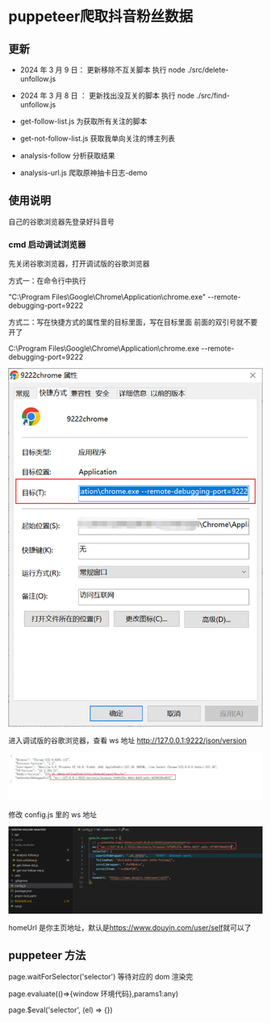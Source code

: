 # puppeteer爬取抖音粉丝数据

## 更新

- 2024 年 3 月 9 日： 更新移除不互关脚本 执行 node ./src/delete-unfollow.js
- 2024 年 3 月 8 日 ： 更新找出没互关的脚本 执行 node ./src/find-unfollow.js

- get-follow-list.js 为获取所有关注的脚本
- get-not-follow-list.js 获取我单向关注的博主列表
- analysis-follow 分析获取结果
- analysis-url.js 爬取原神抽卡日志-demo

## 使用说明

自己的谷歌浏览器先登录好抖音号

### cmd 启动调试浏览器

先关闭谷歌浏览器，打开调试版的谷歌浏览器

方式一：在命令行中执行

"C:\Program Files\Google\Chrome\Application\chrome.exe" --remote-debugging-port=9222

方式二：写在快捷方式的属性里的目标里面，写在目标里面 前面的双引号就不要开了

C:\Program Files\Google\Chrome\Application\chrome.exe --remote-debugging-port=9222

![image-20240309135313899](https://raw.githubusercontent.com/xxxsjan/pic-bed/main/image-20240309135313899.png)

进入调试版的谷歌浏览器，查看 ws 地址
<http://127.0.0.1:9222/json/version>

![image-20240309135409987](https://raw.githubusercontent.com/xxxsjan/pic-bed/main/image-20240309135409987.png)

修改 config.js 里的 ws 地址

![image-20240309135441612](https://raw.githubusercontent.com/xxxsjan/pic-bed/main/image-20240309135441612.png)

homeUrl 是你主页地址，默认是<https://www.douyin.com/user/self>就可以了

## puppeteer 方法

page.waitForSelector('selector') 等待对应的 dom 渲染完

page.evaluate(()=>{window 环境代码},params1:any)

page.$eval('selector', (el) => {})
